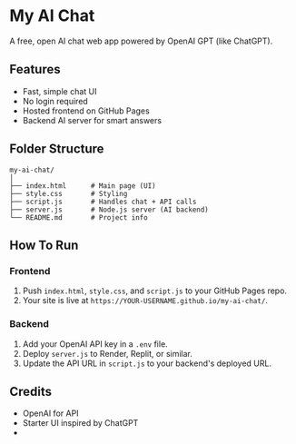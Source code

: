 # My AI Chat

A free, open AI chat web app powered by OpenAI GPT (like ChatGPT).

## Features
- Fast, simple chat UI
- No login required
- Hosted frontend on GitHub Pages
- Backend AI server for smart answers

## Folder Structure

```
my-ai-chat/
│
├── index.html      # Main page (UI)
├── style.css       # Styling
├── script.js       # Handles chat + API calls
├── server.js       # Node.js server (AI backend)
└── README.md       # Project info
```

## How To Run

### Frontend
1. Push `index.html`, `style.css`, and `script.js` to your GitHub Pages repo.
2. Your site is live at `https://YOUR-USERNAME.github.io/my-ai-chat/`.

### Backend
1. Add your OpenAI API key in a `.env` file.
2. Deploy `server.js` to Render, Replit, or similar.
3. Update the API URL in `script.js` to your backend's deployed URL.

## Credits
- OpenAI for API
- Starter UI inspired by ChatGPT
- 
